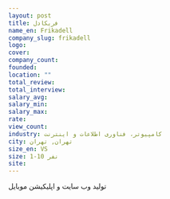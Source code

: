 ```yaml
---
layout: post
title: فریکادل
name_en: Frikadell
company_slug: frikadell
logo: 
cover: 
company_count:
founded:
location: ""
total_review: 
total_interview: 
salary_avg: 
salary_min: 
salary_max: 
rate: 
view_count: 
industry: کامپیوتر، فناوری اطلاعات و اینترنت
city: تهران, تهران
size_en: VS
size: 1-10 نفر
site: 
---
```


تولید وب سایت و اپلیکیشن موبایل
